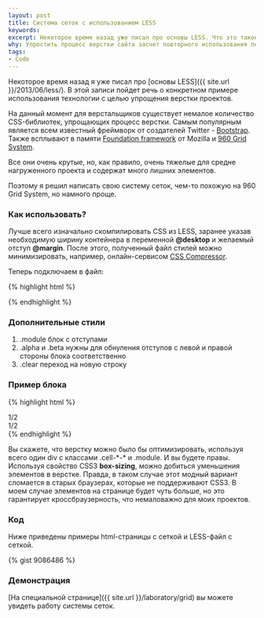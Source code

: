 ```yaml
---
layout: post
title: Система сеток с использованием LESS
keywords:
excerpt: Некоторое время назад уже писал про основы LESS. Что это такое и как использовать.
why: Упростить процесс верстки сайта засчет повторного использования легкой сетки с возможностью удобной настройки под конкретный проект.
tags:
- Code
---
```


Некоторое время назад я уже писал про [основы LESS]({{ site.url }}/2013/06/less/). В этой записи пойдет речь о конкретном примере использования технологии с целью упрощения верстки проектов.

На данный момент для верстальщиков существует немалое количество CSS-библиотек, упрощающих процесс верстки. Самым популярным является всем известный фреймворк от создателей Twitter - [Bootstrap](http://getbootstrap.com/).
Также всплывают в памяти [Foundation framework](http://foundation.zurb.com/) от Mozilla и [960 Grid System](http://960.gs/).

Все они очень крутые, но, как правило, очень тяжелые для средне нагруженного проекта и содержат много лишних элементов.

Поэтому я решил написать свою систему сеток, чем-то похожую на 960 Grid System, но намного проще.

### Как использовать?

Лучше всего изначально скомпилировать CSS из LESS, заранее указав необходимую ширину контейнера в переменной **@desktop** и желаемый отступ **@margin**. После этого, полученный файл стилей можно минимизировать, например, онлайн-сервисом [CSS Compressor](http://www.csscompressor.com/).

Теперь подключаем в <code class="file"><head></code> файл:

{% highlight html %}
<link rel="stylesheet" href="grid.css"/>
{% endhighlight %}

### Дополнительные стили

1. <span class="file">.module</span> блок с отступами
2. <span class="file">.alpha</span> и <span class="file">.beta</span> нужны для обнуления отступов с левой и правой стороны блока соответственно
3. <span class="file">.clear</span> переход на новую строку

### Пример блока

{% highlight html %}
<div class="cell-1-2"><div class="alpha module">1/2</div></div>
<div class="cell-1-2"><div class="beta module">1/2</div></div>
<div class="clear"></div>
{% endhighlight %}

Вы скажете, что верстку можно было бы оптимизировать, используя всего один <span class="file">div</span> с классами <span class="file">.cell-\*-\*</span> и <span class="file">.module</span>. И вы будете правы. Используя свойство CSS3 **box-sizing**, можно добиться уменьшения элементов в верстке. Правда, в таком случае этот модный вариант сломается в старых браузерах, которые не поддерживают CSS3.
В моем случае элементов на странице будет чуть больше, но это гарантирует кроссбраузерность, что немаловажно для моих проектов.

### Код

Ниже приведены примеры html-страницы с сеткой и LESS-файл с сеткой.

{% gist 9086486 %}

### Демонстрация

[На специальной странице]({{ site.url }}/laboratory/grid) вы можете увидеть работу системы сеток.
